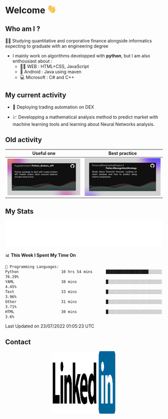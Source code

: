 # Welcome <img src="assets/hello.gif" width="30px"/>


## Who am I ?

:man_student: Studying quantitative and corporative finance alongside informatics expecting to graduate with an engineering degree

*  I mainly work on algorithms developped with **python**, but I am also enthousiast about :
    * :man_technologist: WEB : HTML+CSS, JavaScript
    * :iphone: Android : Java using maven
    * :computer: Microsoft : C# and C++

## My current activity

* :rocket: Deploying trading automation on DEX

* :chart: Developping a mathematical analysis method to predict market with machine learning tools and learning about Neural Networks analysis.

## Old activity

| Useful one | Best practice|
| ------------- | ------------- |
| [![](assets/BrokerAPI.png)](https://github.com/hugodemenez/Python_Brokers_API)  | [![](assets/PatternRecognitionStrategy.png)](https://github.com/FinancialForecastingProject/PatternRecognitionStrategy.git)  |

## My Stats

<p align=center>
<img src="metrics.plugin.wakatime.svg" alt="Metrics">
</p>

<!--START_SECTION:waka-->
📊 **This Week I Spent My Time On** 

```text
💬 Programming Languages: 
Python                   10 hrs 54 mins      ███████████████████░░░░░░   76.29% 
YAML                     38 mins             █░░░░░░░░░░░░░░░░░░░░░░░░   4.45% 
Text                     33 mins             █░░░░░░░░░░░░░░░░░░░░░░░░   3.96% 
Other                    31 mins             █░░░░░░░░░░░░░░░░░░░░░░░░   3.71% 
HTML                     30 mins             █░░░░░░░░░░░░░░░░░░░░░░░░   3.6%

```


 Last Updated on 23/07/2022 01:05:23 UTC
<!--END_SECTION:waka-->

## Contact

<p align=center >
<a href="https://www.linkedin.com/in/hugo-demenez/"><img src="assets/linkedin.svg" alt="Linkedin_hugodemenez" height="200px" width="200px"/></a>
</p>
